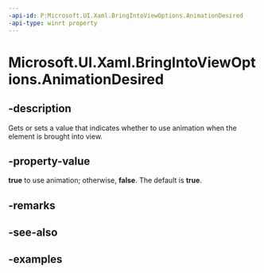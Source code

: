 ```yaml
---
-api-id: P:Microsoft.UI.Xaml.BringIntoViewOptions.AnimationDesired
-api-type: winrt property
---
```


<!-- Property syntax.
public bool AnimationDesired { get;  set; }
-->

# Microsoft.UI.Xaml.BringIntoViewOptions.AnimationDesired

## -description
Gets or sets a value that indicates whether to use animation when the element is brought into view.

## -property-value
**true** to use animation; otherwise, **false**. The default is **true**.

## -remarks

## -see-also


## -examples

